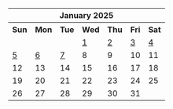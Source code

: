 <table align="center" border="0" cellpadding="0" cellspacing="0" class="month">
 <tr>
  <th class="month" colspan="7">
   January 2025
  </th>
 </tr>
 <tr>
  <th class="sun">
   Sun
  </th>
  <th class="mon">
   Mon
  </th>
  <th class="tue">
   Tue
  </th>
  <th class="wed">
   Wed
  </th>
  <th class="thu">
   Thu
  </th>
  <th class="fri">
   Fri
  </th>
  <th class="sat">
   Sat
  </th>
 </tr>
 <tr>
  <td class="noday">
  </td>
  <td class="noday">
  </td>
  <td class="noday">
  </td>
  <td class="wed">
   <a href="20250101.py">
    1
   </a>
  </td>
  <td class="thu">
   <a href="20250102.py">
    2
   </a>
  </td>
  <td class="fri">
   <a href="20250103.py">
    3
   </a>
  </td>
  <td class="sat">
   <a href="20250104.py">
    4
   </a>
  </td>
 </tr>
 <tr>
  <td class="sun">
   <a href="20250105.py">
    5
   </a>
  </td>
  <td class="mon">
   <a href="20250106.py">
    6
   </a>
  </td>
  <td class="tue">
   <a href="20250107.py">
    7
   </a>
  </td>
  <td class="wed">
   8
  </td>
  <td class="thu">
   9
  </td>
  <td class="fri">
   10
  </td>
  <td class="sat">
   11
  </td>
 </tr>
 <tr>
  <td class="sun">
   12
  </td>
  <td class="mon">
   13
  </td>
  <td class="tue">
   14
  </td>
  <td class="wed">
   15
  </td>
  <td class="thu">
   16
  </td>
  <td class="fri">
   17
  </td>
  <td class="sat">
   18
  </td>
 </tr>
 <tr>
  <td class="sun">
   19
  </td>
  <td class="mon">
   20
  </td>
  <td class="tue">
   21
  </td>
  <td class="wed">
   22
  </td>
  <td class="thu">
   23
  </td>
  <td class="fri">
   24
  </td>
  <td class="sat">
   25
  </td>
 </tr>
 <tr>
  <td class="sun">
   26
  </td>
  <td class="mon">
   27
  </td>
  <td class="tue">
   28
  </td>
  <td class="wed">
   29
  </td>
  <td class="thu">
   30
  </td>
  <td class="fri">
   31
  </td>
  <td class="noday">
  </td>
 </tr>
</table>
